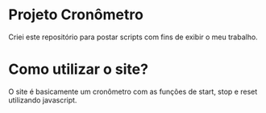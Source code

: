 # Projeto Cronômetro
Criei este repositório para postar scripts com fins de exibir o meu trabalho.

# Como utilizar o site?
O site é basicamente um cronômetro com as funções de start, stop e reset utilizando javascript.
